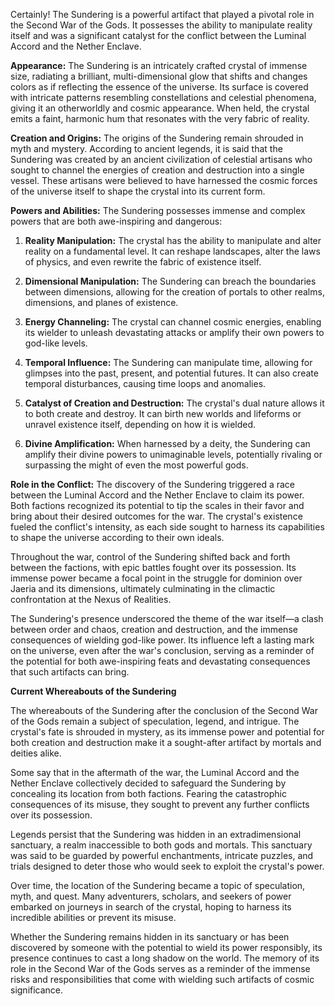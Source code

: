 Certainly! The Sundering is a powerful artifact that played a pivotal role in the Second War of the Gods. It possesses the ability to manipulate reality itself and was a significant catalyst for the conflict between the Luminal Accord and the Nether Enclave.

**Appearance:**
The Sundering is an intricately crafted crystal of immense size, radiating a brilliant, multi-dimensional glow that shifts and changes colors as if reflecting the essence of the universe. Its surface is covered with intricate patterns resembling constellations and celestial phenomena, giving it an otherworldly and cosmic appearance. When held, the crystal emits a faint, harmonic hum that resonates with the very fabric of reality.

**Creation and Origins:**
The origins of the Sundering remain shrouded in myth and mystery. According to ancient legends, it is said that the Sundering was created by an ancient civilization of celestial artisans who sought to channel the energies of creation and destruction into a single vessel. These artisans were believed to have harnessed the cosmic forces of the universe itself to shape the crystal into its current form.

**Powers and Abilities:**
The Sundering possesses immense and complex powers that are both awe-inspiring and dangerous:

1. **Reality Manipulation:** The crystal has the ability to manipulate and alter reality on a fundamental level. It can reshape landscapes, alter the laws of physics, and even rewrite the fabric of existence itself.

2. **Dimensional Manipulation:** The Sundering can breach the boundaries between dimensions, allowing for the creation of portals to other realms, dimensions, and planes of existence.

3. **Energy Channeling:** The crystal can channel cosmic energies, enabling its wielder to unleash devastating attacks or amplify their own powers to god-like levels.

4. **Temporal Influence:** The Sundering can manipulate time, allowing for glimpses into the past, present, and potential futures. It can also create temporal disturbances, causing time loops and anomalies.

5. **Catalyst of Creation and Destruction:** The crystal's dual nature allows it to both create and destroy. It can birth new worlds and lifeforms or unravel existence itself, depending on how it is wielded.

6. **Divine Amplification:** When harnessed by a deity, the Sundering can amplify their divine powers to unimaginable levels, potentially rivaling or surpassing the might of even the most powerful gods.

**Role in the Conflict:**
The discovery of the Sundering triggered a race between the Luminal Accord and the Nether Enclave to claim its power. Both factions recognized its potential to tip the scales in their favor and bring about their desired outcomes for the war. The crystal's existence fueled the conflict's intensity, as each side sought to harness its capabilities to shape the universe according to their own ideals.

Throughout the war, control of the Sundering shifted back and forth between the factions, with epic battles fought over its possession. Its immense power became a focal point in the struggle for dominion over Jaeria and its dimensions, ultimately culminating in the climactic confrontation at the Nexus of Realities.

The Sundering's presence underscored the theme of the war itself—a clash between order and chaos, creation and destruction, and the immense consequences of wielding god-like power. Its influence left a lasting mark on the universe, even after the war's conclusion, serving as a reminder of the potential for both awe-inspiring feats and devastating consequences that such artifacts can bring.

**Current Whereabouts of the Sundering**

The whereabouts of the Sundering after the conclusion of the Second War of the Gods remain a subject of speculation, legend, and intrigue. The crystal's fate is shrouded in mystery, as its immense power and potential for both creation and destruction make it a sought-after artifact by mortals and deities alike.

Some say that in the aftermath of the war, the Luminal Accord and the Nether Enclave collectively decided to safeguard the Sundering by concealing its location from both factions. Fearing the catastrophic consequences of its misuse, they sought to prevent any further conflicts over its possession.

Legends persist that the Sundering was hidden in an extradimensional sanctuary, a realm inaccessible to both gods and mortals. This sanctuary was said to be guarded by powerful enchantments, intricate puzzles, and trials designed to deter those who would seek to exploit the crystal's power.

Over time, the location of the Sundering became a topic of speculation, myth, and quest. Many adventurers, scholars, and seekers of power embarked on journeys in search of the crystal, hoping to harness its incredible abilities or prevent its misuse.

Whether the Sundering remains hidden in its sanctuary or has been discovered by someone with the potential to wield its power responsibly, its presence continues to cast a long shadow on the world. The memory of its role in the Second War of the Gods serves as a reminder of the immense risks and responsibilities that come with wielding such artifacts of cosmic significance.